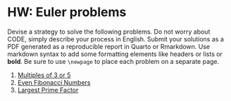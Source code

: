 HW: Euler problems
========

Devise a strategy to solve the following problems.  Do not worry about CODE, simply describe your process in English.  Submit your solutions as a PDF generated as a reproducible report in Quarto or Rmarkdown.  Use markdown syntax to add some formatting elements like headers or lists or **bold**.  Be sure to use `\newpage` to place each problem on a separate page.

1. [Multiples of 3 or 5](https://projecteuler.net/problem=1)
1. [Even Fibonacci Numbers](https://projecteuler.net/problem=2)
1. [Largest Prime Factor](https://projecteuler.net/problem=3)

